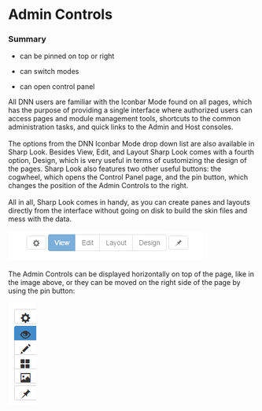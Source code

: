 # Admin Controls
### Summary

* can be pinned on top or right

* can switch modes

* can open control panel

All DNN users are familiar with the Iconbar Mode found on all pages, which has the purpose of providing a single interface where authorized users can access pages and module management tools, shortcuts to the common administration tasks, and quick links to the Admin and Host consoles. 
<br />
<br />
The options from the DNN Iconbar Mode drop down list are also available in Sharp Look. Besides View, Edit, and Layout Sharp Look comes with a fourth option, Design, which is very useful in terms of customizing the design of the pages. Sharp Look also features two other useful buttons: the cogwheel, which opens the Control Panel page, and the pin button, which changes the position of the Admin Controls to the right. 
<br />
<br />
All in all, Sharp Look comes in handy, as you can create panes and layouts directly from the interface without going on disk to build the skin files and mess with the data.
<br />
<br />
![](controls.up.png)
<br />
<br />
The Admin Controls can be displayed horizontally on top of the page, like in the image above, or they can be moved on the right side of the page by using the pin button:
<br />
<br />
![](vertical.layout.png)